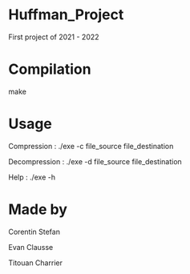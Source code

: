 # Huffman_Project
First project of 2021 - 2022

# Compilation
make

# Usage 
Compression 	: ./exe -c file_source file_destination 
  
Decompression 	: ./exe -d file_source file_destination  
  
Help			: ./exe -h

# Made by 
Corentin Stefan  
  
Evan Clausse  
  
Titouan Charrier

